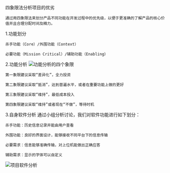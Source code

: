 四象限法分析项目的优劣

	通过用四象限法来划分产品不同功能在开发过程中的优先级，以便于更准确的了解产品的核心价值并且合理分配时间及精力。

1.功能划分
	
	杀手功能（Core）/外围功能（Context）

	必要功能（Mission Critical）/辅助功能（Enabling）


2.功能分析
![功能分析的四个象限](https://i.loli.net/2017/10/15/59e35743e4b09.png)

	第一象限建议采取“差异化”，全力投资

	第二象限建议采取“抵消”，达到普遍水平，或者在重要功能上做的更好

	第三象限建议采取“维持”，最低成本投入

	第四象限建议采取“维持”或者现在“不做”，等待时机

3.自身软件分析
	通过小组分析讨论，我们对软件功能进行如下划分：

	杀手功能：历史信息记录并能由用户查看

	外围功能：良好的界面设计，能够接收不同平台下的信息传输

	必要需求：信息能够准确传输，对上位机能做出正确应答

	辅助需求：显示的字体可以自定义

![项目软件分析](https://i.loli.net/2017/10/15/59e35cec22592.png)